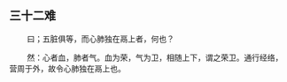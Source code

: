 ## 三十二难
<p>&emsp;&emsp;
曰；五脏俱等，而心肺独在鬲上者，何也？
</p>
<p>&emsp;&emsp;
然：心者血，肺者气。血为荣，气为卫，相随上下，谓之荣卫。通行经络，营周于外，故令心肺独在鬲上也。
</p>


